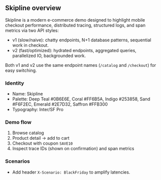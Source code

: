 ## Skipline overview

Skipline is a modern e-commerce demo designed to highlight mobile checkout performance, distributed tracing, structured logs, and span metrics via two API styles:

- v1 (slow/naive): chatty endpoints, N+1 database patterns, sequential work in checkout.
- v2 (fast/optimized): hydrated endpoints, aggregated queries, parallelized IO, backgrounded work.

Both v1 and v2 use the same endpoint names (`/catalog` and `/checkout`) for easy switching.

### Identity
- Name: Skipline
- Palette: Deep Teal #0B6E6E, Coral #FF6B5A, Indigo #253858, Sand #F6F2EC, Emerald #2E7D32, Saffron #FFB300
- Typography: Inter/SF Pro

### Demo flow
1. Browse catalog
2. Product detail → add to cart
3. Checkout with coupon `SAVE10`
4. Inspect trace IDs (shown on confirmation) and span metrics

### Scenarios
- Add header `X-Scenario: BlackFriday` to amplify latencies.
